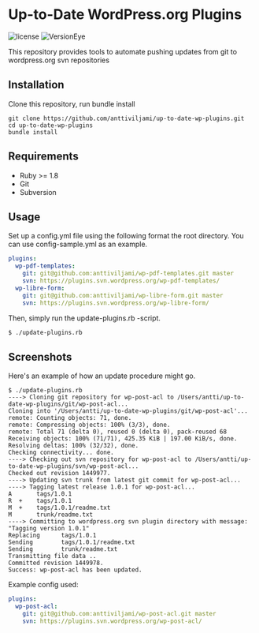 # Up-to-Date WordPress.org Plugins
![license](https://img.shields.io/badge/license-GPL3-blue.svg) ![VersionEye](https://img.shields.io/versioneye/d/ruby/rails.svg?maxAge=2592000)

This repository provides tools to automate pushing updates from git to wordpress.org svn repositories

## Installation

Clone this repository, run bundle install

```
git clone https://github.com/anttiviljami/up-to-date-wp-plugins.git
cd up-to-date-wp-plugins
bundle install
```

## Requirements

* Ruby >= 1.8
* Git
* Subversion

## Usage

Set up a config.yml file using the following format the root directory. You can use config-sample.yml as an example.

```yaml
plugins:
  wp-pdf-templates:
    git: git@github.com:anttiviljami/wp-pdf-templates.git master
    svn: https://plugins.svn.wordpress.org/wp-pdf-templates/
  wp-libre-form:
    git: git@github.com:anttiviljami/wp-libre-form.git master
    svn: https://plugins.svn.wordpress.org/wp-libre-form/
```

Then, simply run the update-plugins.rb -script.

```sh
$ ./update-plugins.rb
```

## Screenshots

Here's an example of how an update procedure might go.

```
$ ./update-plugins.rb
----> Cloning git repository for wp-post-acl to /Users/antti/up-to-date-wp-plugins/git/wp-post-acl...
Cloning into '/Users/antti/up-to-date-wp-plugins/git/wp-post-acl'...
remote: Counting objects: 71, done.
remote: Compressing objects: 100% (3/3), done.
remote: Total 71 (delta 0), reused 0 (delta 0), pack-reused 68
Receiving objects: 100% (71/71), 425.35 KiB | 197.00 KiB/s, done.
Resolving deltas: 100% (32/32), done.
Checking connectivity... done.
----> Checking out svn repository for wp-post-acl to /Users/antti/up-to-date-wp-plugins/svn/wp-post-acl...
Checked out revision 1449977.
----> Updating svn trunk from latest git commit for wp-post-acl...
----> Tagging latest release 1.0.1 for wp-post-acl...
A       tags/1.0.1
R  +    tags/1.0.1
M  +    tags/1.0.1/readme.txt
M       trunk/readme.txt
----> Committing to wordpress.org svn plugin directory with message: "Tagging version 1.0.1"
Replacing      tags/1.0.1
Sending        tags/1.0.1/readme.txt
Sending        trunk/readme.txt
Transmitting file data ..
Committed revision 1449978.
Success: wp-post-acl has been updated.
```

Example config used:

```yaml
plugins:
  wp-post-acl:
    git: git@github.com:anttiviljami/wp-post-acl.git master
    svn: https://plugins.svn.wordpress.org/wp-post-acl/
```
